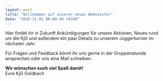 ```yaml
---
layout: post
title: "Willkommen auf unserer neuen Webeseite!"
date: "2016-11-01 00:08:40 +0100"
---
```


Hier findet ihr in Zukunft Ankündigungen für unsere Aktionen, Neues rund um die KjG und außerdem ein paar Details zu unserem Juggerturnier im nächsten Jahr.

Für Fragen und Feedback könnt ihr uns gerne in der Gruppenstunde ansprechen oder uns eine Mail schreiben.

**Wir wünschen euch viel Spaß damit!**    
Eure KjG Goldbach
